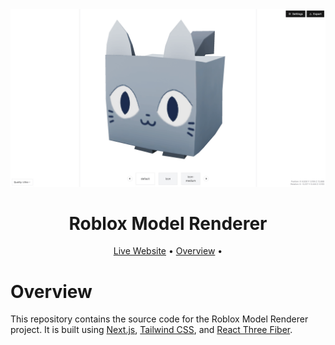 <div align="center">

<img src="./public/images/preview.png" />

# Roblox Model Renderer

[Live Website](https://roblox-model-renderer.vercel.app/) •
[Overview](#overview) •

</div>

# Overview

This repository contains the source code for the Roblox Model Renderer project. It is built using
[Next.js](https://nextjs.org/), [Tailwind CSS](https://tailwindcss.com/), and
[React Three Fiber](https://docs.pmnd.rs/react-three-fiber/getting-started/introduction).
